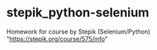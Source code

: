 # stepik_python-selenium
Homework for course by Stepik (Selenium/Python)
"https://stepik.org/course/575/info" 
